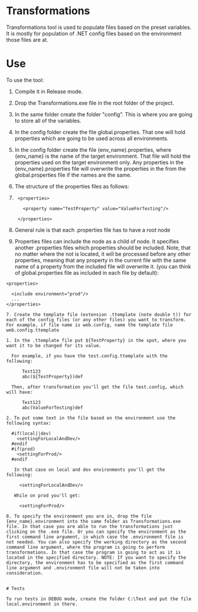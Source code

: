 # Transformations

Transformations tool is used to populate files based on the preset variables.
It is mostly for population of .NET config files based on the environment those files are at.

# Use

To use the tool:

1. Compile it in Release mode.

2. Drop the Transformations.exe file in the root folder of the project.

3. In the same folder create the folder "config". This is where you are going to store all of the variables.

4. In the config folder create the file global.properties. That one will hold properties which are going to be used across all environments.

5. In the config folder create the file {env_name}.properties, where {env_name} is the name of the target environment. That file will hold the properties used on the target environment only. Any properties in the {env_name}.properties file will overwrite the properties in the from the global.properties file if the names are the same.

6. The structure of the properties files as follows:

  1. ```
      <properties>
      
        <property name="TestProperty" value="ValueForTesting"/>
        
      </properties>
      ```
  2. General rule is that each .properties file has to have a root node <properties>
  3. Properties files can include the <include> node as a child of <properties> node. It specifies another .properties files which properties should be included. Note, that no matter where the <include> not is located, it will be processed before any other properties, meaning that any property in the current file with the same name of a property from the included file will overwrite it. (you can think of global.properties file as included in each file by default):
  ```
  <properties>
  
    <include environment="prod"/>
    ...
  </properties>
  
7. Create the template file (extension .ttemplate (note double t)) for each of the config files (or any other files) you want to transform. For example, if file name is web.config, name the template file web.config.ttemplate

  1. In the .ttemplate file put ${TestProperty} in the spot, where you want it to be changed for its value. 
    
    For example, if you have the test.config.ttemplate with the following:
        
        Test123
        abc(${TestProperty})def
    
    Then, after transformation you'll get the file test.config, which will have:
    
        Test123
        abc(ValueForTesting)def

  2. To put some text in the file based on the environment use the following syntax:
  ```
      #if(local||dev)
        <settingForLocalAndDev/>
      #endif
      #if(prod)
        <settingForProd/>
      #endif
   ``` 
      In that case on local and dev environments you'll get the following:
        
        <settingForLocalAndDev/>
        
      While on prod you'll get:
      
        <settingForProd/>
        
8. To specify the environment you are in, drop the file {env_name}.environment into the same folder as Transformations.exe file. In that case you are able to run the transformations just clicking on the .exe file. Or you can specify the environment as the first command line argument, in which case the .environment file is not needed. You can also specify the working directory as the second command line argument, where the program is going to perform transformations. In that case the program is going to act as it is located in the specified directory. NOTE: If you want to specify the directory, the environment has to be specified as the first command line argument and .environment file will not be taken into consideration.


# Tests

To run tests in DEBUG mode, create the folder C:\Test and put the file local.environment in there.
